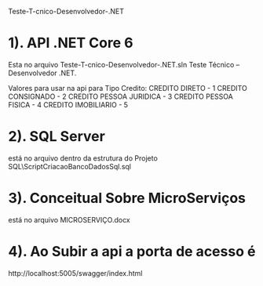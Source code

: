 Teste-T-cnico-Desenvolvedor-.NET

# 1). API .NET Core 6
Esta no arquivo Teste-T-cnico-Desenvolvedor-.NET.sln
Teste Técnico – Desenvolvedor .NET. 


Valores para usar na api para Tipo Credito: 
CREDITO DIRETO  - 1
CREDITO CONSIGNADO - 2
CREDITO PESSOA JURIDICA - 3
CREDITO PESSOA FISICA - 4
CREDITO IMOBILIARIO - 5

# 2). SQL Server
está no arquivo dentro da estrutura do Projeto
SQL\ScriptCriacaoBancoDadosSql.sql


# 3). Conceitual Sobre MicroServiços
está no arquivo MICROSERVIÇO.docx

# 4). Ao Subir a api a porta de acesso é 
http://localhost:5005/swagger/index.html

